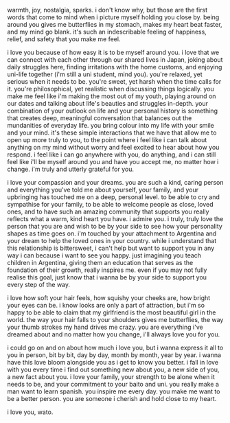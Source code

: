 warmth, joy, nostalgia, sparks. i don't know why, but those are the first words that come to mind when i picture myself holding you close by. being around you gives me butterflies in my stomach, makes my heart beat faster, and my mind go blank. it's such an indescribable feeling of happiness, relief, and safety that you make me feel.

i love you because of how easy it is to be myself around you. i love that we can connect with each other through our shared lives in Japan, joking about daily struggles here, finding irritations with the home customs, and enjoying uni-life together (i'm still a uni student, mind you). you're relaxed, yet serious when it needs to be. you're sweet, yet harsh when the time calls for it. you're philosophical, yet realistic when discussing things logically. you make me feel like i'm making the most out of my youth, playing around on our dates and talking about life's beauties and struggles in-depth. your combination of your outlook on life and your personal history is something that creates deep, meaningful conversation that balances out the mundanities of everyday life. you bring colour into my life with your smile and your mind. it's these simple interactions that we have that allow me to open up more truly to you, to the point where i feel like i can talk about anything on my mind without worry and feel excited to hear about how you respond. i feel like i can go anywhere with you, do anything, and i can still feel like i'll be myself around you and have you accept me, no matter how i change. i'm truly and utterly grateful for you.

i love your compassion and your dreams. you are such a kind, caring person and everything you've told me about yourself, your family, and your upbringing has touched me on a deep, personal level. to be able to cry and sympathise for your family, to be able to welcome people as close, loved ones, and to have such an amazing community that supports you really reflects what a warm, kind heart you have. i admire you. i truly, truly love the person that you are and wish to be by your side to see how your personality shapes as time goes on. i'm touched by your attachment to Argentina and your dream to help the loved ones in your country. while i understand that this relationship is bittersweet, i can't help but want to support you in any way i can because i want to see you happy. just imagining you teach children in Argentina, giving them an education that serves as the foundation of their growth, really inspires me. even if you may not fully realise this goal, just know that i wanna be by your side to support you every step of the way.

i love how soft your hair feels, how squishy your cheeks are, how bright your eyes can be. i know looks are only a part of attraction, but i'm so happy to be able to claim that my girlfriend is the most beautiful girl in the world. the way your hair falls to your shoulders gives me butterflies, the way your thumb strokes my hand drives me crazy. you are everything i've dreamed about and no matter how you change, i'll always love you for you.

i could go on and on about how much i love you, but i wanna express it all to you in person, bit by bit, day by day, month by month, year by year. i wanna have this love bloom alongside you as i get to know you better. i fall in love with you every time i find out something new about you, a new side of you, a new fact about you. i love your family, your strength to be alone when it needs to be, and your commitment to your baito and uni. you really make a man want to learn spanish. you inspire me every day. you make me want to be a better person. you are someone i cherish and hold close to my heart.

i love you, wato.